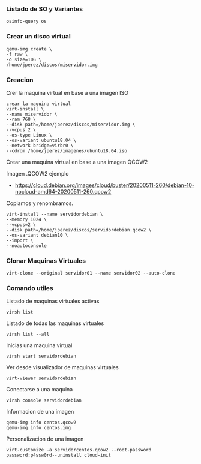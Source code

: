 ### Listado de SO y Variantes
```
osinfo-query os
```

### Crear un disco virtual
```
qemu-img create \
-f raw \
-o size=10G \
/home/jperez/discos/miservidor.img
```

### Creacion
Crer la maquina virtual en base a una imagen ISO
```
crear la maquina virtual
virt-install \
--name miservidor \
--ram 768 \
--disk path=/home/jperez/discos/miservidor.img \
--vcpus 2 \
--os-type Linux \
--os-variant ubuntu18.04 \
--network bridge=virbr0 \
--cdrom /home/jperez/imagenes/ubuntu18.04.iso
```

Crear una maquina virtual en base a una imagen QCOW2

Imagen .QCOW2 ejemplo

- https://cloud.debian.org/images/cloud/buster/20200511-260/debian-10-nocloud-amd64-20200511-260.qcow2

Copiamos y renombramos.

```
virt-install --name servidordebian \
--memory 1024 \
--vcpus=2 \
--disk path=/home/jperez/discos/servidordebian.qcow2 \
--os-variant debian10 \
--import \
--noautoconsole
```

### Clonar Maquinas Virtuales
```
virt-clone --original servidor01 --name servidor02 --auto-clone
```

### Comando utiles

Listado de maquinas virtuales activas
```
virsh list
```

Listado de todas las maquinas virtuales
```
virsh list --all
```

Inicias una maquina virtual
```
virsh start servidordebian
```

Ver desde visualizador de maquinas virtuales
```
virt-viewer servidordebian
```

Conectarse a una maquina
```
virsh console servidordebian
```

Informacion de una imagen
```
qemu-img info centos.qcow2
qemu-img info centos.img
```

Personalizacion de una imagen
```
virt-customize -a servidorcentos.qcow2 --root-password password:p4ssw0rd--uninstall cloud-init
```
